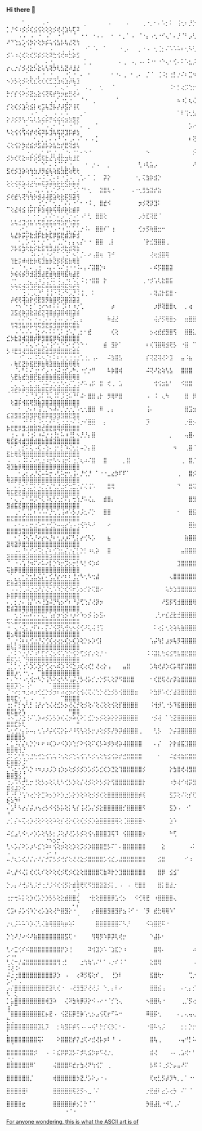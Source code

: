 ### Hi there 👋

<!--
**theuntamed839/theuntamed839** is a ✨ _special_ ✨ repository because its `README.md` (this file) appears on your GitHub profile.

Here are some ideas to get you started:

- 🔭 I’m currently working on ...
- 🌱 I’m currently learning ...
- 👯 I’m looking to collaborate on ...
- 🤔 I’m looking for help with ...
- 💬 Ask me about ...
- 📫 How to reach me: ...
- 😄 Pronouns: ...
- ⚡ Fun fact: ...
-->
⠀⠀⠀⠀⠁⢀⠀⠀⠀⠠⠐⠀⠀⠀⠀⠀⠀⠀⠀⠀⡀⠀⠀⠀⠀⠀⠠⠀⠀⠀⠀⠄⠀⠀⠀⢀⠐⡀⠂⠄⠡⡂⠅⠀⢨⢂⠆⡘⡑⡁⡘⠪⠰⡪⡪⢎⣪⢪⢕⢕⢕⡪⢞⢜⣱⢧⢏⠽
⠀⠀⠀⠠⠠⠀⠠⠀⠐⠀⠠⠁⠀⠐⠈⠀⠀⠈⠀⠐⠐⠀⠐⠠⠠⠀⠀⠂⠀⠂⡀⠁⠠⠀⠈⠐⡄⠠⢂⠐⠊⢄⠁⠄⡘⠈⠃⡠⢃⠜⠙⢑⣢⡡⢪⡳⡕⢕⡳⡮⢥⢪⣣⡧⢧⣜⢝⢳
⠀⠀⠀⠀⠈⠀⠂⠀⠀⠀⠀⠠⠀⠀⢀⠀⡀⠄⠀⠀⠐⠁⠈⠄⠀⠁⠀⠀⠀⠐⢀⠄⠀⠀⡀⠐⠠⠀⢂⢈⡂⠌⠡⠡⠥⠆⢂⠣⢃⡪⠡⠰⢌⢎⢕⢎⡫⡮⡪⢕⠽⣓⢪⢞⠶⣓⡵⣫
⠀⠀⠀⠈⠀⠀⠀⢀⠀⠀⠄⠐⡀⠀⠀⠀⠀⠀⠀⠀⡁⢀⠀⠀⠀⠀⠀⠀⠀⠄⢀⠀⠠⡀⠠⠄⠨⠐⠂⠐⠑⢄⠂⢊⠄⠅⠡⣂⡨⡔⢄⡐⡌⡪⢜⣕⡣⣕⢥⢣⢽⡳⢇⣣⣝⠼⣸⣜
⠀⠀⠀⠀⠀⠁⡀⠀⡀⠐⠀⠐⠀⡀⠀⠐⡁⠐⠀⠄⠀⠂⠀⠀⠀⠀⠀⠂⠐⠄⢀⠀⠂⢀⠄⠀⡈⠈⠀⢈⠨⡂⢐⡃⡐⠌⠆⣉⠲⠢⡱⡣⢕⡪⢕⢏⣎⢕⢎⢎⣋⣙⣱⢮⣱⡼⢧⣹
⠀⠀⠀⠈⠀⠄⠀⠀⠀⠀⠀⠀⠐⠀⢄⠐⠀⠈⡀⠀⠠⢀⠀⠀⢂⠀⠀⠈⠀⠀⠀⠀⠀⠀⠀⠀⠀⠀⠀⠀⠀⠀⠨⠂⡃⢔⡩⢑⡒⡓⡊⡎⢪⠕⡪⣝⣢⣕⢪⢝⢯⡞⢓⡲⣖⣛⢜⠴
⠀⠀⠀⠀⠀⡀⠀⠂⠀⠀⠀⢀⠠⠁⠐⢂⠐⠀⠀⠈⠐⠀⢀⠀⠀⠀⠀⠀⠈⠀⠀⠀⠀⠀⠀⠀⠀⠀⠀⠀⠀⠀⠀⠀⠦⠰⡁⢆⢌⡊⢕⢎⡪⣱⢕⣪⡇⢖⣩⢧⣙⡧⡜⡼⣫⡝⢸⢏
⠀⠀⠀⠀⠀⠀⠠⠐⠀⠁⡀⠀⠠⠀⠄⠡⠀⠀⠀⡀⠂⠀⠀⠀⠀⠀⠀⠀⠀⠀⠀⠀⠀⠀⠀⠀⠀⠀⠀⠀⠀⠀⠀⠀⠁⠇⢩⢂⣣⡕⡸⡪⡻⢣⠜⢥⢇⣣⢮⡮⡛⢮⢮⢮⣲⣳⣻⣟
⠀⠀⠀⠀⡀⠂⠀⠀⡀⠁⠠⢀⠂⠈⠐⠀⠐⠈⠁⠄⠀⡀⠀⠁⠀⠀⠀⠀⠀⠀⠀⠀⠀⠀⠀⠀⠀⠀⠀⠀⠀⠀⠀⠀⠀⠀⠀⡡⠔⠣⢕⢪⢪⢫⢮⡞⢞⢮⠽⡧⣹⢧⢯⡽⣹⡯⡾⣳
⠀⠀⠀⠀⠀⠀⠀⠂⡀⡁⡀⠄⠠⠘⠈⠄⢀⠄⠠⠁⠠⠀⠄⡁⠀⠀⠀⠀⠀⠀⠀⠀⠀⠀⠀⠀⠀⠀⠀⠀⠀⠀⠀⠀⠀⠀⠀⠆⢝⢌⢕⢪⡕⡳⣞⣮⡺⣫⣼⡧⡵⣧⣓⡞⣟⢽⣺⢧
⠀⠀⠀⠀⠁⠠⢀⢀⢀⠂⠰⢂⡐⢀⡈⠐⠄⠐⠂⠄⠢⠐⠀⠀⠀⠀⠀⠀⠀⠀⠀⠀⠀⠀⠀⠀⠢⠀⠀⠀⠀⠀⠀⠀⠀⠀⠀⠀⡪⡪⡳⢎⢏⣕⠶⡗⡵⣫⢯⣗⣜⢣⢾⣗⣲⢷⣸⣏
⠀⠀⠀⠀⠀⠀⠀⠈⠀⠑⠁⠄⠨⠈⡁⡁⠐⡀⠀⠀⠐⠀⡐⠠⠀⠀⡀⠀⠀⠀⠀⠀⠀⠀⢃⠰⢇⣥⡠⠀⠀⠀⠀⠀⠀⠀⠀⠀⠜⣫⢞⡪⣹⡵⢵⢳⣳⡸⡻⣮⢧⢵⣯⣳⣟⢵⢟⢗
⠀⠀⠀⠐⠀⠀⠈⠠⠠⠨⠈⡈⠄⠆⠐⢈⠠⠀⢀⢁⠄⠁⢈⠀⠀⡽⡕⠀⠀⠀⠀⠀⠀⠐⡀⢍⣳⡷⣺⡑⠀⠀⠀⠀⠀⠀⠀⠀⠀⢕⢕⢪⠯⡵⢼⣜⢳⠶⢯⡽⡾⢷⣗⣗⣫⡷⡷⡾
⠀⠀⠀⠁⠈⢠⡀⠠⡄⠄⢡⠠⢁⠊⠐⠀⠐⢈⠌⠈⠃⢂⠀⠀⣽⣿⢧⠐⠀⠀⠀⠀⠠⠐⢂⣻⣳⣽⡞⣵⠀⠀⠀⠀⠀⠀⠀⠀⠀⡪⢞⣞⢣⢝⢳⢳⡳⣺⢼⢼⣟⣵⢗⣗⡯⣻⣽⢻
⠀⠀⠀⠀⠀⠀⡀⠀⢐⢁⠂⠁⢂⢀⠁⠌⠄⠐⠁⠂⠐⠨⢀⠀⣿⣞⠪⠀⠀⠀⠀⠀⠀⠀⡲⡪⢝⡽⣹⠅⠀⠀⠀⠀⠀⠀⠀⠀⠀⠉⢕⣜⢾⣪⢸⡭⡏⡷⣳⢾⡷⢯⢿⡾⡷⣗⣾⡿
⠀⠀⠀⠀⠀⠐⠀⠂⠂⢀⠌⠌⠂⠄⡠⠈⡐⠠⠂⠠⠃⢃⠀⣿⣿⢕⠀⠀⠀⠀⠀⠀⠀⠀⡠⡳⣏⢽⣟⠈⠀⠀⠀⠀⠀⠀⠀⠀⠀⠀⣣⢧⣚⣹⢺⣧⢣⢯⣻⣼⣯⣮⢿⣳⡟⢳⣽⣯
⠀⠀⠀⠠⠂⡁⠀⢀⢐⠈⠌⡈⠠⠐⠰⢈⡁⢁⢁⡐⠨⠄⠀⣿⣿⠎⠁⢰⠀⠀⠀⠀⠀⠀⢊⡲⡫⢷⣿⣒⠒⠀⠀⠀⠀⠀⠀⠀⠀⠀⢧⣜⡷⡭⡭⣗⣺⡯⣗⡷⣏⡿⣯⣟⣾⣹⡷⣺
⠀⠀⠀⠂⡀⡡⠐⡂⠂⡐⠈⡀⠂⢁⡈⠂⡄⡄⢄⡌⠂⠐⠀⣿⣿⠀⢀⡇⠀⠀⠀⠀⠀⠀⠀⠈⡗⣊⣻⣿⣿⢀⠀⠀⠀⠀⠀⠀⠀⠀⡹⡧⣯⣳⢗⣗⡮⣗⣯⢻⣻⣼⡧⡺⣗⣾⢽⣷
⠀⠀⠀⠀⠁⠀⠨⠆⠄⢂⠐⠔⡁⠁⢈⠨⠁⠢⡁⡈⠄⠔⢠⣿⢶⠀⢹⠚⠀⠀⠀⠀⠀⠀⠀⠀⠀⢜⢖⣺⣿⢿⠀⠀⠀⠀⠀⠀⠀⠀⢹⣗⡭⠾⢾⣗⡷⢯⣹⣷⡷⣝⡯⡯⣯⣷⢿⣿
⠀⠠⠀⠈⠐⡀⠄⢀⢐⠀⠠⡄⠄⠡⠌⢐⠐⠐⠨⠄⡄⠌⣽⣿⡑⠆⠀⠀⠀⠀⠀⠀⠀⠀⠀⠀⠀⠄⠮⡫⣿⣿⣽⠀⠀⠀⠀⠀⠀⠀⡳⢮⢮⡮⡻⣺⣽⣻⣼⣟⣾⢷⣿⢿⣯⢷⣼⣟
⠀⠐⠂⠀⠀⠠⡀⢈⠰⢈⢈⠨⠅⠨⢀⠐⠆⠡⡁⠨⢐⠐⣿⣿⠀⡗⠀⠀⠀⠀⠀⠀⠀⠀⠀⢀⠐⡺⢡⢇⣗⣿⣯⠀⠀⠀⠀⠀⠀⠀⡳⢳⢯⣺⢽⣹⣟⡷⡯⢾⢷⣷⣾⣻⣯⣻⣞⣻
⠀⠀⠀⠀⢐⠠⢀⢄⡘⠁⢨⢨⠐⠨⡐⠑⡠⡘⠨⢨⢀⠀⠅⠀⠀⠀⠀⠀⠀⠀⠀⠀⠀⠀⠀⠀⠀⠄⢽⣬⡗⣯⣿⠐⠀⠀⠀⠀⠀⠀⡼⢞⢟⢽⣵⡗⢞⣟⣻⡻⣷⣿⢟⡽⣿⣽⣽⣽
⠀⠀⠐⠢⠈⠂⡂⠁⢐⠔⠢⠆⠅⠅⢈⠅⠆⠰⡐⢁⠀⠀⠀⠀⠀⠀⠀⡴⠀⠀⠀⠀⠀⠀⠀⠀⠀⠀⡰⡿⢽⣿⣿⢆⠀⠀⡀⢴⠀⠀⣹⣫⣞⡷⣽⣗⣽⣞⣝⢽⣿⣾⣽⣿⢾⣿⣽⣾
⠀⠀⠀⠌⠌⠑⠄⠐⠠⢈⠌⠄⢡⠡⠄⡠⠨⢃⡀⡄⠀⠀⠀⠀⠀⠀⠷⣼⣜⠀⠀⠀⠀⠀⠀⠀⠀⠀⢬⡜⡫⢿⣿⡢⠀⠀⣶⣿⣿⠀⢻⢽⣻⣧⡿⡧⢿⢯⣻⣟⣯⣻⣿⡿⣿⢯⣿⣷
⠀⠀⠠⠈⠄⠌⠄⢈⡂⠔⠄⠅⠅⢁⠅⢐⠡⡈⢀⡂⠂⣞⠀⠀⠀⠀⠀⢎⢕⠀⠀⠀⠀⠀⠀⠀⠀⡢⢔⣞⣞⣻⣿⢫⠀⠀⣿⣿⣅⣊⡳⣗⣽⢾⣽⣿⡾⡿⣻⣿⣯⡿⢷⣽⣿⣿⣿⣿
⠀⠀⠀⠐⠁⠌⢄⠡⠂⢅⡐⢨⠊⢂⠑⠡⠂⡊⢑⠑⠐⠀⠀⠀⠀⣾⠀⣻⡗⠁⠀⠀⠀⠀⠀⠀⠆⢎⢹⣿⢿⣺⢟⡣⠀⠐⣿⠀⠉⡣⠸⣟⣻⢼⣻⣷⣯⣿⣯⣾⣻⡿⣿⣿⣿⣯⣾⣷
⠀⠀⠀⠐⠁⠠⠄⠨⠡⠢⡈⡂⠅⠆⢂⢂⢐⢐⣐⢁⢐⡀⢠⠄⠀⠀⠬⣳⣿⣣⠀⠀⠀⠀⠀⠀⡎⢝⣝⢽⢜⠕⣹⠀⠀⣤⠨⣦⠀⠀⠄⢷⣏⣝⡷⣯⣟⡿⣷⢿⣽⣿⣷⣿⣷⢿⢿⢷
⠀⠀⠈⠄⠃⠅⠌⢐⠂⠊⡠⠐⢐⠬⢐⡊⡠⠓⠄⠐⡊⡐⠛⠀⠀⠀⠧⡷⣿⢾⠀⠀⠀⠀⠀⠀⠬⢝⠜⣕⢵⢣⣣⠀⠀⣿⣿⣿⠀⠀⢣⣟⣧⣞⣳⣿⣟⣯⣾⣿⣷⣿⣯⣿⢿⣿⢿⣿
⠀⠁⡀⠈⡀⠐⡁⢁⡈⠡⠥⢁⢂⢂⠣⢂⠌⢁⢐⠜⠥⢠⡯⠀⣿⠀⢞⢀⠀⣡⠀⠀⠀⠀⠀⠀⠀⠀⢺⢪⣲⣧⠃⠀⠀⠪⣿⣿⠀⢀⢽⣞⡷⡾⣻⣿⣽⣷⣿⣯⣟⢷⣿⣿⣿⢿⣿⣿
⠀⠀⠀⢀⠀⠂⠈⡘⡠⠅⠨⢄⠨⠅⡨⢐⠥⠘⠃⠬⠂⣿⣿⢠⡗⠀⡻⢿⠟⣿⠀⠀⠀⠀⠀⠀⠠⠀⠨⠀⢄⠳⠀⠀⠀⠀⣿⠀⡿⠀⢗⣽⡯⢺⣯⢟⣻⣷⣽⣿⣽⣿⣿⣿⣿⣿⣿⣿
⠀⠀⠀⠂⠀⡐⠄⠆⢨⢁⡈⠢⠼⠌⡈⡐⡐⡈⠡⢂⢂⣿⣿⠀⠿⠀⡀⡄⠀⠀⠀⠀⠀⠀⠀⠀⢨⠄⠀⠀⠀⠀⠀⠀⠀⠀⣿⣩⣲⣎⣽⣻⣿⣫⣿⣻⡿⣟⣿⡿⣿⣻⣻⣻⣿⣟⣻⣿
⠀⠐⠀⠀⠐⠃⠃⡃⠨⢂⢂⠎⠃⢅⢐⣐⡐⠌⠨⡐⠎⣿⣿⠀⠀⡄⠀⠀⠀⠀⠀⠀⠀⠀⠀⠀⡹⠀⠀⠀⠀⠀⠀⠀⠀⠀⡐⣿⡢⡷⣟⣟⡿⣻⣺⣿⣿⣽⣞⣿⣟⣿⢿⡿⣿⣿⣿⣿
⠀⢐⠠⠀⠆⠨⢐⠅⠰⠬⡐⢐⢘⡂⠥⠰⢘⡃⠢⡘⡘⡄⣿⠀⠀⠀⠀⠀⠀⠀⠀⠀⠀⠀⠀⠀⠀⠀⠀⠀⠀⠀⡀⠀⠀⠀⢤⣿⠄⢿⣯⣯⢾⣾⣻⣿⣾⣿⣷⣿⣿⣽⣿⣿⣿⣿⣿⣿
⠀⠂⠁⡀⡊⠅⢅⠠⢎⠠⢑⠄⢐⠂⡃⠱⢌⢂⡂⠤⡑⡄⣿⠀⠀⠀⠀⠀⠀⠀⠀⠀⠀⠀⠀⠀⠀⠀⠀⠀⠀⠀⠀⠲⠀⠀⢀⣿⠈⣯⣗⢿⣯⢿⣿⣿⣿⣿⣿⢿⣿⣿⣿⣿⣟⣿⣿⣿
⠠⠀⠀⠄⠨⠅⠌⠔⢂⣐⠰⡒⠣⠢⢰⡒⠅⢐⡈⢆⠴⠌⣿⠀⠀⣿⠀⠀⠀⠀⡀⣿⠀⠀⠀⠀⠀⠀⠀⠀⠀⠀⠀⠀⠀⢀⠀⣿⡈⢽⣹⣷⡿⢿⣿⣿⣿⣿⣿⣿⣿⡿⣿⣿⣿⣿⣿⣿
⡀⠀⠀⠂⡠⡂⡠⡘⢌⠤⠥⡒⠠⢃⠥⡒⢂⢨⠄⡘⢊⡘⠀⠁⠐⠐⣀⣔⡳⠏⠏⠁⠀⠀⠀⠀⠀⠀⠀⠀⠀⠀⠀⠀⢀⠀⠀⣿⡪⢿⣽⡿⣿⢿⡿⣿⣿⣿⣿⣿⣿⣿⣿⣿⣿⣿⣿⣿
⡀⠀⠄⠅⢂⢁⡉⠅⠡⡉⡐⡌⢃⡘⣐⠎⢒⣉⡐⡌⢌⢨⠡⠀⠀⠀⣿⢿⠀⠀⠀⠀⠀⠀⠀⠀⠀⠀⠀⠀⠀⠀⠀⠀⠙⠀⠀⣿⢭⢿⣯⣟⣟⣿⣾⣿⣷⣿⣿⣿⣿⣿⣿⣿⣿⣿⣿⣿
⠀⠂⢄⢀⠂⠁⠥⡩⠑⢅⠨⢆⢃⢂⡊⠍⡄⢒⢱⡘⠥⢌⣄⠀⠀⣾⣿⡄⠀⠀⠀⠀⠀⠀⠀⠀⠀⠀⠀⠀⠀⠀⠀⠀⠀⠀⠀⣿⣻⣻⣾⣯⣟⣿⣯⣿⣷⣿⣿⣿⣿⣿⣿⣿⣿⣿⣿⣿
⠀⠀⢀⠂⢁⢈⡁⠆⠡⠡⠌⡘⢂⢁⢨⠴⠡⡣⡰⡨⣂⠌⡑⠀⠀⣿⣿⠀⠀⠀⠀⠀⠀⠀⠀⠀⠀⠀⠀⠀⠀⠀⠀⠀⠂⠀⠀⣿⣯⣿⣟⣿⣿⣯⣿⣿⣿⣿⣿⣿⣿⣿⣿⣿⣿⣿⣿⣿
⠀⠀⠄⠂⠄⠄⡒⣐⠡⠒⡐⢊⡑⠤⢤⡔⢡⠠⢐⢪⢓⠣⠜⠀⠀⠀⠔⠀⠀⠀⠀⠀⠀⠀⠀⠀⠀⠀⠀⠀⠀⠀⠀⠀⠀⠀⠀⣿⣷⣿⣿⣿⣻⣽⣿⣿⡿⣿⣿⣿⣿⣿⣿⣿⣿⣿⣿⣿
⠀⠀⠂⡁⠨⢢⠡⡘⠔⡔⠢⡘⠆⢂⡰⡰⠍⢃⡅⡔⢊⠣⡡⠀⠀⠀⣦⠀⠀⠀⠀⠀⠀⠀⠀⠀⠀⠀⠀⠀⠀⠀⠀⠀⠀⠀⣷⣿⣿⣽⢿⣽⡿⣿⣻⣿⣿⣿⣿⣿⣿⣿⣿⣿⣿⣿⣿⣿
⠀⠀⠠⠄⠘⢂⠊⠔⠩⡂⡌⠆⢊⢑⣂⡌⡐⡌⡃⡑⡃⠰⢆⡵⠀⠀⣿⠀⠀⠀⠀⠀⠀⠀⠀⠀⠀⠀⠀⠀⠀⠀⠀⠀⠀⣤⣿⣿⣿⣽⣿⣿⣿⣿⣽⣿⣿⣿⣿⣿⣽⣿⣿⣿⣿⣿⣿⣿
⠈⠀⠐⠠⢡⢘⠲⠍⠔⠥⠔⡇⡑⠱⡒⡩⡢⡒⡃⠣⡃⠪⡱⠮⠀⠀⠀⠀⠀⠀⠀⠀⠀⠀⠀⠀⠀⠀⠀⠀⠀⠀⠀⠀⣹⣿⣿⣿⣿⢭⣷⡿⣿⣿⣿⣿⣿⣿⣿⣿⣿⣿⣿⣿⣿⣿⣿⣿
⠀⠁⡀⡀⠂⡑⢂⣃⢌⡌⠄⢊⡘⡔⠔⠆⠆⢘⡐⠣⢂⠣⢒⣼⠀⠀⠀⠀⠀⠀⠀⠀⠀⠀⠀⠀⠀⠀⠀⠀⠀⠀⢄⣿⣿⣿⣿⣿⣿⣟⣷⣽⣻⣿⣿⣿⣿⣿⣿⣿⣟⣿⣿⣿⣿⣿⣿⣿
⠀⠠⠠⢈⢀⠬⡐⣐⠜⡌⢌⢂⠡⠱⡑⢎⠪⠖⡡⡢⡊⡕⢍⣿⠔⠀⠀⠀⠀⠀⠀⠀⠀⠀⠀⠀⠀⠀⠀⠀⠀⢥⡳⣱⣻⣿⣿⣿⣻⡷⣿⡿⣿⣿⣿⣿⣿⣿⣿⣿⣿⣿⣿⣿⣿⣿⣿⣿
⠄⡀⡂⡐⠄⢨⡌⠡⠢⢘⣱⠬⡙⢣⡢⠊⠆⠘⡬⢋⢑⡌⢜⡽⡲⠀⠀⠀⠀⠀⠀⠀⠀⠀⠀⠀⠀⠀⠀⠀⠜⣫⡯⢫⣺⣿⣿⣿⢿⣟⣾⣽⣿⢿⣿⣿⣿⣿⣿⣿⣿⣿⣿⣿⣿⣿⣿⣿
⠀⠀⢂⢐⠡⠥⠎⠍⠍⢍⡁⢡⡎⡲⢪⡪⠰⡰⠕⠱⡢⡪⢨⡢⣫⠄⠀⠀⠀⠀⠀⠀⠀⠀⠀⠀⠀⠀⢀⢃⠖⣎⣜⣗⣚⣿⣿⣿⣿⢯⢅⣿⡿⣿⣿⣿⣿⣿⣿⣿⣿⣿⣿⣿⣿⣿⣿⣿
⠐⠀⢄⠐⢌⡄⡐⠏⠆⠄⡍⠌⢪⢝⢣⢚⢢⠢⡪⢊⠜⢅⢬⢘⢩⠀⠀⠀⠀⠀⠀⠀⠀⠀⠀⠀⠀⠀⠅⢔⡅⢂⢕⢵⢧⣷⣿⣿⣿⣿⣢⢿⣿⣽⣿⣿⣿⣿⣿⣿⣿⣿⣿⣿⣿⣿⣿⣿
⠈⡀⡐⠨⠆⢆⢊⣐⡘⢌⢊⢎⢔⢔⡢⢎⡢⢎⡱⢕⡑⡢⡱⢊⡇⠀⠀⠀⠀⠀⠀⠀⠀⠀⠀⠀⠀⢡⡬⢳⡃⣰⡲⢧⡻⢽⣿⣿⣿⣿⢧⡅⠽⣿⣿⣿⣿⣿⣿⣿⣿⣿⣿⣿⣿⣿⣿⣿
⢀⠂⠅⠑⡐⡜⠌⠰⠃⡋⡊⢌⡢⠪⢡⢑⡑⢪⠕⢋⡪⡎⡔⢕⡘⠐⠀⠀⠀⠀⠀⠀⠀⠀⠀⠀⠨⠨⣽⣇⢓⢮⣪⢛⣧⣿⣟⣿⣿⣿⡯⡡⢅⠈⡻⣿⣿⣿⣿⣿⣿⣿⣿⣿⣿⣿⣿⣿
⢀⡁⡁⢂⢐⠡⡱⡡⡱⡊⢊⢔⠢⠮⡱⠨⠪⣑⡰⢎⢔⢎⡃⢜⢔⡕⢠⠀⠀⠀⣤⣿⠀⠀⠀⠀⠀⡡⢷⢞⡼⡱⢎⡥⢿⡏⣽⣿⣿⣿⣿⡰⢂⠐⢂⠠⠀⠉⣷⣿⣿⣿⣿⣿⣿⣿⣿⣿
⠂⠄⠑⠐⠠⢂⢪⡒⠣⡑⢨⠣⠕⢔⠣⠣⢡⡬⡘⡣⢜⡥⡊⡐⡑⡫⢅⢕⡝⠫⣿⣿⣿⠀⠀⠀⠀⠂⢎⣟⢯⢜⡔⡽⣵⣿⣿⣿⣿⣿⣿⡹⢑⠄⢨⠂⠀⠀⠀⠀⠁⣿⣿⣿⣿⣿⣿⣿
⡈⠐⠔⡂⠲⣐⠴⡰⢊⣊⡑⡪⡲⠆⠴⢔⡲⠔⢕⢪⢌⢍⢌⢑⡑⢜⣑⡪⡣⢪⣿⣿⣿⣶⠀⠀⠀⠕⣳⡿⠡⢎⡊⣼⣽⣿⣿⣿⣿⣿⢿⣏⢂⠐⡀⠠⠀⠀⠐⠀⠀⠀⠀⠉⣿⣿⣿⣿
⢐⡂⠍⡃⢢⢃⡃⢨⡜⡔⢑⢌⢜⣊⡣⡢⢜⢌⡚⢕⡪⢕⠌⢕⢌⢕⢕⢪⢕⡏⣿⣿⣿⣿⠀⠀⠀⠨⢺⡺⢁⠐⡣⠹⣯⣿⣿⣿⣿⣿⣟⣧⡵⢣⠀⠀⠀⠀⠀⠀⠀⠀⠀⠀⠀⠛⣿⣿
⠨⠢⢉⡨⣑⢘⠌⢁⡱⠴⡪⡡⡣⡱⢎⢌⡲⠵⢎⠕⡁⣊⡑⡢⡪⢕⡵⡕⡕⡽⣿⣿⣿⣿⠀⠀⠀⠐⡪⢼⠀⠁⢑⣝⣿⣿⣿⣿⣿⣿⣿⣏⡷⢇⠀⠀⠀⠀⠀⠀⠀⠀⠀⠀⠀⠀⠀⠛
⠡⢂⢊⡐⡄⡥⠤⡄⢂⢡⠜⡬⢎⢍⡕⡥⠜⠸⢫⢣⢕⡣⡒⡰⢕⡪⡫⡜⡳⡽⣾⣿⣿⣿⢀⠀⠀⠀⢃⡣⠀⠀⡑⡬⣽⣿⣿⣿⣿⣿⣿⣿⣿⡣⠀⠀⠀⠀⠀⠀⠀⠀⠀⠀⠀⠀⠀⠀
⠄⣁⠨⡌⡌⢆⡑⡑⠆⠖⠰⢎⡱⠔⠪⡱⡱⢑⡊⠕⢪⢕⠍⢎⡣⠵⡺⡳⢞⡵⢼⣿⣿⣿⣿⠀⠀⠀⠄⡌⠀⠀⡕⡗⣾⣯⣹⣿⣿⣿⣿⢿⢺⡘⠀⠀⠀⠀⠀⠀⠀⠀⠀⠀⠀⠀⠀⠀
⡨⠅⡡⢃⢃⢑⣘⢓⢚⣑⢪⢡⢥⠨⢢⢕⡪⢑⢥⢪⢡⠣⡪⢢⢕⢳⣪⢪⡵⡞⣚⣿⣿⣿⣿⠀⠀⠀⠀⠂⠀⠀⠬⣞⢾⣷⣯⣿⣿⡯⣿⣿⡕⡨⠁⠀⠀⠀⠀⠀⠀⠀⠀⠀⠀⠀⠀⠀
⡈⠡⣂⢂⢊⠡⡑⠰⠲⡰⡰⡨⡱⢰⡱⡢⢕⡪⡪⡪⡱⡡⡪⡡⣊⢎⡱⣙⣕⢹⣿⣿⣿⣿⣿⡪⠀⠀⠀⠀⠀⠀⡕⣳⣿⢞⢼⣻⣿⣿⣿⣻⣪⢈⠀⠀⠀⠀⠀⠀⠀⠀⠀⠀⠀⠀⠀⠀
⢐⡠⠩⠣⡚⣃⡒⢘⢕⡣⡢⢕⢅⢇⠣⢊⡣⡱⢕⡌⢜⡪⢕⠕⡣⡪⡕⢫⣿⣿⣿⣿⣿⣿⣿⡗⠀⠀⠀⠀⠀⠀⠰⡳⢼⠊⢾⡭⣻⣿⣺⣼⡕⠪⠀⠀⠀⠀⠀⠀⠀⠀⠀⠀⠀⠀⠀⠀
⢃⡐⡃⡘⢡⠱⢔⡑⡕⣉⠵⡢⡱⠕⡱⣐⡡⡕⡱⢕⠵⢕⡪⡪⢎⢕⣿⣿⣿⣿⣿⣿⣿⣿⡾⢯⠀⠀⠀⠀⠀⠀⣫⡩⢕⠌⢕⡎⢏⢗⠵⡙⠃⠀⠀⠀⠀⠀⠀⠀⠀⠀⠀⠀⠀⠀⠀⠀
⠄⣡⠃⠣⡔⡌⡬⡰⢢⢔⡣⠪⢪⡣⡥⢕⡅⢣⡎⢨⢜⡡⡌⡪⣕⣿⣿⣿⣿⣿⡊⣿⣿⣿⣿⠫⠀⠀⠀⠀⠀⠀⣫⡱⠠⠀⠐⠁⠀⠘⠀⠀⠀⠀⠀⠀⠀⠀⠀⠀⠀⠀⠀⠀⠀⠀⠀⠀
⡐⡁⡌⠦⢍⢔⡱⢜⢕⠕⢕⢕⠵⢕⡎⢜⡕⢎⢕⢎⡪⡪⡱⣵⣿⣿⣿⣿⢿⢕⢈⣿⣿⣿⣿⠢⠀⠀⠀⠀⠀⠀⣱⠱⠀⠀⠀⠀⠀⠀⠀⠀⠀⠀⠀⠀⠀⠀⠀⠀⠀⠀⠀⠀⠀⠀⠀⠀
⠬⣊⣠⢃⠪⢂⠔⡱⡡⢕⢣⡣⡂⡨⢕⡜⢜⡡⡣⡪⢕⢪⢢⣿⣿⣿⣹⢯⠹⠀⢪⣿⣿⣿⣿⡲⠀⠀⠀⠀⠀⠀⠓⢋⠀⠀⠀⠀⠀⠀⠀⠀⠀⠀⠀⠀⠀⠀⠀⠐⠢⡢⡒⢀⠀⠀⠀⠀
⢃⠢⡡⡌⠕⡡⡰⠣⣊⢑⠵⠆⢪⢕⡲⢕⢕⡱⢕⡩⡪⡱⣿⣿⣿⣛⡣⠍⠁⠄⣿⣿⣿⣿⣿⣿⠀⠀⠀⠀⣕⠀⠀⠀⠀⠀⠀⠠⠅⠠⠀⠀⠀⠀⠀⠀⠀⠀⠀⠠⠂⠰⠀⠀⠀⠀⠀⠀
⠤⡘⢆⡡⢎⡜⡌⡔⠜⡌⡚⡍⡣⡪⢚⡎⢕⢜⢜⣕⡪⣿⣿⣿⣿⡡⢪⣎⡠⣼⣿⣿⣿⣿⣿⣿⠀⠀⠀⣪⣿⠀⠀⠀⠀⠀⠊⠰⠀⠀⠀⠀⠀⠀⠀⠀⠀⠀⠀⠀⠀⠀⠀⠀⠀⠀⠀⠀
⠬⢂⡜⠪⢌⡅⢎⢎⢅⠎⢕⠕⢕⢎⡪⢏⡪⢎⣕⢕⣿⣿⣿⣿⢍⣷⠽⡗⡑⣹⣿⣿⣿⣿⣿⣿⠀⠀⠀⣿⡿⠀⣪⣪⠁⠀⠀⠀⠀⠀⠀⠀⠀⠀⠀⠀⠀⠀⠀⠀⠀⠀⠀⠀⠀⠀⠀⡀
⡑⡠⡄⠜⢚⡬⢣⡨⡚⢐⡘⡨⠪⢎⢪⡫⡕⣾⣿⢟⢏⠫⣻⣿⣽⣽⡪⡅⡀⠠⠀⠠⠀⢟⣿⣿⠀⠀⠀⣿⡅⣿⣼⡐⠀⠀⠀⠀⠀⠀⠀⠀⠀⠀⠀⠀⠀⠀⠀⠀⠀⠀⠀⠀⠀⠀⠐⢈
⢐⡒⢒⠥⡅⢕⡱⢎⡡⡑⡱⡣⡣⢕⣕⣾⣿⣿⣊⠀⠀⠐⣗⢕⣿⣿⣿⡿⣡⢊⡢⠀⠀⠪⢊⢿⣟⠀⠰⣿⣿⣿⣿⢄⠀⠀⠀⠀⠀⠀⠀⠀⠀⠀⠀⠀⠀⠀⠀⠀⠀⠀⠀⠀⠀⠀⠄⡌
⢊⣩⠆⡬⡡⢪⠱⡑⢔⡡⣱⢕⢜⠓⣿⣻⡕⠐⠀⠀⠀⠀⡔⣿⣿⣿⣻⣿⣻⡟⣢⠨⠊⠐⠀⠈⡻⠀⣞⣓⢿⢿⠱⠁⠀⠀⠀⠀⠀⠀⠀⠀⠀⠀⠀⠀⠀⠀⠀⠀⠀⠀⠀⠀⠀⠀⠀⠈
⡐⢆⡨⠥⠥⠱⡱⢌⢃⢌⣷⢿⣿⣿⢷⡶⢵⠅⠀⠀⠀⠀⠀⣿⣿⣿⣿⣿⣿⠍⠣⡘⠀⠀⠀⠀⠪⢵⣿⣟⠯⠐⠀⠀⠀⠀⠀⠀⠀⠀⠀⠀⠀⠀⠀⠀⠀⠀⠀⠀⠀⠀⠀⠀⠀⠀⠀⠀
⡑⢑⠜⡘⠔⠪⠜⣷⣿⣿⣿⣿⣿⣿⣿⣫⢏⠐⠀⠀⠀⠀⢻⢿⡻⠱⡿⡽⢇⢞⡒⠀⠀⠀⠀⠀⠀⠑⣼⡧⠂⠀⠀⠀⠀⠀⠀⠀⠀⠀⠀⠀⠀⠀⠀⠀⠀⠀⠀⠀⠀⠀⠀⠀⠀⠀⠀⠀
⢃⠔⣉⢊⠎⠮⣿⣿⣿⣿⣿⣿⣿⣿⡟⡱⢘⠀⠀⠀⠀⠽⢺⣹⡱⠡⠈⣱⣏⡑⠰⠀⠀⠀⠀⠀⠀⠀⣿⢿⠄⠀⠀⠀⠀⠀⠀⠀⠴⠔⠰⠆⠀⠀⠀⠀⠀⠀⠀⠀⠀⠀⠀⠀⠀⠀⠀⠀
⢃⢌⠒⡜⣬⣿⣿⣿⣿⣿⣿⣿⣿⢻⢐⡃⠀⠀⠀⣐⢳⢷⢡⠌⠃⠁⠠⡐⠎⠨⠈⠀⠀⠀⠀⠀⠀⣕⣿⢿⠀⠀⠀⠀⠀⠀⠀⠀⠠⠨⢜⠨⠂⠀⠀⠀⠀⠀⠀⠀⠀⠀⠀⠀⠀⠀⠀⠀
⠬⣐⢐⣿⣿⣿⣿⣿⣿⣿⣿⣿⡽⡱⠀⠠⠀⠀⢔⠽⡫⢯⢕⠎⢀⠀⠀⢘⡱⠇⠀⠀⠀⠀⠀⠀⠀⣯⣿⢗⠂⠀⠀⠀⠀⠀⠀⢉⡐⡡⠂⠁⠠⠀⠀⠀⠀⠀⠀⠀⠀⠀⠀⠀⠀⠀⠀⠀
⡠⡌⣿⣿⣿⣿⣿⣿⣿⣿⣟⣽⢇⢎⠐⠀⠠⢜⣻⣻⡝⢜⢜⡨⠀⠑⡀⡄⠇⠔⠀⠀⠀⠀⠀⠀⠀⣿⣿⣮⢠⠀⠀⠀⠀⠄⢂⡄⡊⠣⠀⢅⠀⠀⠀⠀⠀⠀⠀⠀⠀⠀⠀⠀⠀⠀⠀⠀
⡁⣥⣿⣿⣿⣿⣿⣿⣿⣿⢾⣹⠵⠀⠀⢌⠽⣳⢷⡿⡽⡕⠪⠠⠔⠐⠈⡊⢑⢄⠀⠀⠀⠀⠀⠀⠢⣿⣿⢧⠐⠀⠀⠀⠀⢀⡈⡫⢔⢰⠁⠉⠀⠀⠀⠀⠀⠀⠀⠀⠀⠀⠀⠀⠀⠀⠀⠀
⠈⣿⣿⣿⣿⣿⣿⣿⣿⣏⡦⣟⠠⠀⢪⣝⣯⡿⣛⡷⢡⢂⡢⣠⢪⢏⡖⠋⠥⠒⠀⠀⠀⠀⠀⠀⠿⣿⡯⢂⠀⠀⠀⠀⠄⡀⢄⢤⢄⡓⢀⠀⠀⠀⠀⠀⠀⠀⠀⠀⠀⠀⠀⠀⠀⠀⠀⠀
⣿⣿⣿⣿⣿⣿⣿⣿⣹⣇⡹⠀⠀⡂⢷⣻⡯⡾⢫⠠⠄⠤⢮⠃⡓⡊⢎⡳⡁⠂⠄⠀⠀⠀⠀⠀⠐⣿⠧⢢⡨⠀⠀⠀⠀⡂⡂⡑⡒⡁⠀⠀⠀⠀⠀⠀⠀⠀⠀⠀⠀⠀⠀⠀⠀⠀⠀⠀
⣿⣿⣿⣿⣿⣿⣿⣿⢭⠅⠀⠀⠀⠕⣿⣿⣟⡞⡝⣐⢏⠔⣚⢜⡧⡲⠇⠘⠀⠄⠀⠀⠀⠀⠀⠀⠀⣿⢧⢀⠀⠀⠀⠀⠠⢤⠚⡃⠥⠀⠈⠀⠀⠀⠀⠀⠀⠀⠀⠀⠀⠀⠀⠀⠀⠀⠀⠀
⣿⣿⣿⣿⣿⣿⣿⡺⠀⠀⠠⠀⠅⣎⡿⡿⣹⡣⠍⡺⢇⣪⡳⡶⠫⢜⡐⡀⠀⠀⠀⠀⠀⠀⠀⠀⠀⣾⢜⠀⠀⠀⠠⠄⢀⣡⢞⠂⠃⠐⡐⠀⠀⠀⠀⠀⠀⠀⠀⠀⠀⠀⠀⠀⠀⠀⠀⠀
⣿⣿⣿⣿⣿⣿⠿⠁⠀⠀⠀⠀⢬⣿⣿⣿⠯⣞⡖⣳⢜⠝⢳⢪⡉⠀⢀⠀⠀⠀⠀⠀⠀⠀⠀⠀⠀⡧⠯⠨⢀⡪⡑⡤⣤⠜⠍⠀⠀⠀⠀⠀⠀⠀⠀⠀⠀⠀⠀⠀⠀⠀⠀⠀⠀⠀⠀⠀
⣿⣿⣿⣿⣿⣿⡈⠀⠀⠀⠀⠀⢾⣿⣿⣿⣿⣿⡳⣝⡘⡡⠕⡠⠐⠠⠀⠀⠀⠀⠀⠀⠀⠀⠀⠀⠀⢏⢖⣃⡫⡼⡹⠳⡀⡀⠁⠐⠂⠀⠀⠀⠀⠀⠀⠀⠀⠀⠀⠀⠀⠀⠀⠀⠀⠀⠀⠀
⣿⣿⣿⣿⣿⠇⠀⠀⠀⠀⠀⠀⣿⣿⣿⣿⣿⢯⣝⡫⠢⣀⠈⠌⠀⠀⠀⠀⠀⠀⠀⠀⠀⠀⠀⠀⡐⣟⣾⠇⣔⡡⢔⡳⠀⠌⠁⠈⠀⠀⠀⠀⠀⠀⠀⠀⠀⠀⠀⠀⠀⠀⠀⠀⠀⠀⠀⠀
⣿⣿⣿⣿⣖⠀⠀⠀⠀⠀⠀⠀⣿⣿⣿⣿⣿⡾⡢⡁⡓⠈⠈⠀⠀⠀⠀⠀⠀⠀⠀⠀⠀⠀⠀⠀⡳⣿⣼⣇⠐⠺⢁⢀⠌⠀⠀⠀⠀⠀⠀⠀⠀⠀⠀⠀⠀⠀⠀⠀⠀⠀⠀⠀⠠⠐⠠⠀

[For anyone wondering, this is what the ASCII art is of](https://static.wikia.nocookie.net/joke-battles/images/d/df/Gigachad.png/revision/latest?cb=20230812064835)

